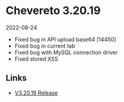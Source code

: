 # Chevereto 3.20.19

2022-08-24

- Fixed bug in API upload base64 [14450]
- Fixed bug in current tab
- Fixed bug with MySQL connection driver
- Fixed stored XSS

## Links

- [V3.20.19 Release](https://chevereto.com/community/threads/3-20-19.14458/)

